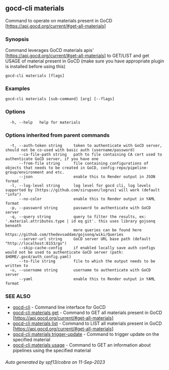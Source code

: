 ## gocd-cli materials

Command to operate on materials present in GoCD [https://api.gocd.org/current/#get-all-materials]

### Synopsis

Command leverages GoCD materials apis' [https://api.gocd.org/current/#get-all-materials] to 
GET/LIST and get USAGE of material present in GoCD (make sure you have appropriate plugin is installed before using this)

```
gocd-cli materials [flags]
```

### Examples

```
gocd-cli materials [sub-command] [arg] [--flags]
```

### Options

```
  -h, --help   help for materials
```

### Options inherited from parent commands

```
  -t, --auth-token string     token to authenticate with GoCD server, should not be co-used with basic auth (username/password)
      --ca-file-path string   path to file containing CA cert used to authenticate GoCD server, if you have one
      --from-file string      file containing configurations of objects that needs to be created in GoCD, config-repo/pipeline-group/environment and etc.
      --json                  enable this to Render output in JSON format
  -l, --log-level string      log level for gocd cli, log levels supported by [https://github.com/sirupsen/logrus] will work (default "info")
      --no-color              enable this to Render output in YAML format
  -p, --password string       password to authenticate with GoCD server
  -q, --query string          query to filter the results, ex: '.material.attributes.type | id eq git'. this uses library gojsonq beneath
                              more queries can be found here https://github.com/thedevsaddam/gojsonq/wiki/Queries
      --server-url string     GoCD server URL base path (default "http://localhost:8153/go")
      --skip-cache-config     if enabled locally save auth configs would not be used to authenticate GoCD server (path: $HOME/.gocd/auth_config.yaml)
      --to-file string        file to which the output needs to be written to
  -u, --username string       username to authenticate with GoCD server
      --yaml                  enable this to Render output in YAML format
```

### SEE ALSO

* [gocd-cli](gocd-cli.md)	 - Command line interface for GoCD
* [gocd-cli materials get](gocd-cli_materials_get.md)	 - Command to GET all materials present in GoCD [https://api.gocd.org/current/#get-all-materials]
* [gocd-cli materials list](gocd-cli_materials_list.md)	 - Command to LIST all materials present in GoCD [https://api.gocd.org/current/#get-all-materials]
* [gocd-cli materials trigger-update](gocd-cli_materials_trigger-update.md)	 - Command to trigger update on the specified material
* [gocd-cli materials usage](gocd-cli_materials_usage.md)	 - Command to GET an information about pipelines using the specified material

###### Auto generated by spf13/cobra on 11-Sep-2023
